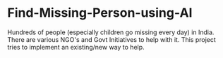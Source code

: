 # Find-Missing-Person-using-AI
Hundreds of people (especially children go missing every day) in India. There are various NGO's and Govt Initiatives to help with it. This project tries to implement an existing/new way to help.
